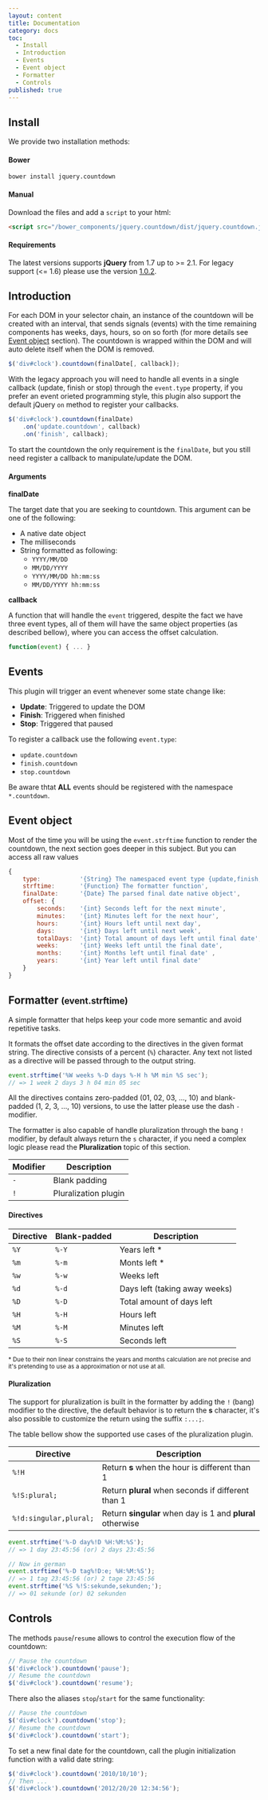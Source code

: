 ```yaml
---
layout: content
title: Documentation
category: docs
toc:
  - Install
  - Introduction
  - Events
  - Event object
  - Formatter
  - Controls
published: true
---
```


Install <a id="install"></a>
-------

We provide two installation methods:

#### Bower ####

```
bower install jquery.countdown
```

#### Manual ####

Download the files and add a `script` to your html:

```html
<script src="/bower_components/jquery.countdown/dist/jquery.countdown.js"></script>
```

#### Requirements ####

The latest versions supports **jQuery**  from 1.7 up to >= 2.1. For legacy support (<= 1.6) please use the version [1.0.2](https://github.com/hilios/jQuery.countdown/releases/download/1.0.2/jquery.countdown-1.0.2.zip).

Introduction <a id="introduction"></a>
------------

For each DOM in your selector chain, an instance of the countdown will be created with an interval, that sends  signals (events) with the time remaining components has weeks, days, hours, so on so forth (for more details see [Event object](#event-object) section). The countdown is wrapped within the DOM and will auto delete itself when the DOM is removed.

```javascript
$('div#clock').countdown(finalDate[, callback]);
```

With the legacy approach you will need to handle all events in a single callback (update, finish or stop) through the `event.type` property, if you prefer an event orieted programming style, this plugin also support the default jQuery `on` method to register your callbacks.

```javascript
$('div#clock').countdown(finalDate)
    .on('update.countdown', callback)
    .on('finish', callback);
```

To start the countdown the only requirement is the `finalDate`, but you still need register a callback to manipulate/update the DOM.

#### Arguments

**finalDate**

The target date that you are seeking to countdown. This argument can be one of the following:

 * A native date object
 * The milliseconds
 * String formatted as following:
   - `YYYY/MM/DD`
   - `MM/DD/YYYY`
   - `YYYY/MM/DD hh:mm:ss`
   - `MM/DD/YYYY hh:mm:ss`

**callback**

A function that will handle the `event` triggered, despite the fact we have three event types, all of them will have the same object properties (as described bellow), where you can access the offset calculation.

```javascript
function(event) { ... }
```

Events <a id="events"></a>
------

This plugin will trigger an event whenever some state change like:

 - **Update**: Triggered to update the DOM
 - **Finish**: Triggered when finished
 - **Stop**:   Triggered that paused

To register a callback use the following `event.type`:

-   `update.countdown`
-   `finish.countdown`
-   `stop.countdown`

Be aware thtat **ALL** events should be registered with the namespace `*.countdown`.

Event object <a id="event-object"></a>
------------

Most of the time you will be using the `event.strftime` function to render the countdown, the next section goes deeper in this subject. But you can access all raw values

```javascript
{
    type:           '{String} The namespaced event type {update,finish,stop}.countdown',
    strftime:       '{Function} The formatter function',
    finalDate:      '{Date} The parsed final date native object',
    offset: {
        seconds:    '{int} Seconds left for the next minute',
        minutes:    '{int} Minutes left for the next hour',
        hours:      '{int} Hours left until next day',
        days:       '{int} Days left until next week',
        totalDays:  '{int} Total amount of days left until final date',
        weeks:      '{int} Weeks left until the final date',
        months:     '{int} Months left until final date' ,
        years:      '{int} Year left until final date'
    }
}
```

Formatter <small>(event.strftime)</small> <a id="formatter"></a>
---------

A simple formatter that helps keep your code more semantic and avoid repetitive tasks.

It formats the offset date according to the directives in the given format string. The directive consists of a percent (`%`) character. Any text not listed as a directive will be passed through to the output string.

```javascript
event.strftime('%W weeks %-D days %-H h %M min %S sec');
// => 1 week 2 days 3 h 04 min 05 sec
```

All the directives contains zero-padded (01, 02, 03, ..., 10) and blank-padded (1, 2, 3, ..., 10) versions, to use the latter please use the dash `-` modifier.

The formatter is also capable of handle pluralization through the bang `!` modifier, by default always return the `s` character, if you need a complex logic please read the **Pluralization** topic of this section.

<table class="pure-table pure-table-horizontal">
  <thead>
    <tr>
      <th>Modifier</th>
      <th>Description</th>
    </tr>
  </thead>
  <tbody>
    <tr>
      <td><code>-</code></td>
      <td>Blank padding</td>
    </tr>
    <tr>
      <td><code>!</code></td>
      <td>Pluralization plugin</td>
    </tr>
  </tbody>
</table>

#### Directives ####

<table class="pure-table pure-table-horizontal">
  <thead>
    <tr>
      <th>Directive</th>
      <th>Blank-padded</th>
      <th>Description</th>
    </tr>
  </thead>
  <tbody>
    <tr>
      <td><code>%Y</code></td>
      <td><code>%-Y</code></td>
      <td>Years left *</td>
    </tr>
    <tr>
      <td><code>%m</code></td>
      <td><code>%-m</code></td>
      <td>Monts left *</td>
    </tr>
    <tr>
      <td><code>%w</code></td>
      <td><code>%-w</code></td>
      <td>Weeks left</td>
    </tr>
    <tr>
      <td><code>%d</code></td>
      <td><code>%-d</code></td>
      <td>Days left (taking away weeks)</td>
    </tr>
    <tr>
      <td><code>%D</code></td>
      <td><code>%-D</code></td>
      <td>Total amount of days left</td>
    </tr>
    <tr>
      <td><code>%H</code></td>
      <td><code>%-H</code></td>
      <td>Hours left</td>
    </tr>
    <tr>
      <td><code>%M</code></td>
      <td><code>%-M</code></td>
      <td>Minutes left</td>
    </tr>
    <tr>
      <td><code>%S</code></td>
      <td><code>%-S</code></td>
      <td>Seconds left</td>
    </tr>
  </tbody>
</table>
<small class="text-center">* Due to their non linear constrains the years and months calculation are not precise and it's pretending to use as a approximation or not use at all.</small>

#### Pluralization #####

The support for pluralization is built in the formatter by adding the `!` (bang) modifier to the directive, the default behavior is to return the **s** character, it's also possible to customize the return using the suffix `:...;`.

The table bellow show the supported use cases of the pluralization plugin.

<table class="pure-table pure-table-horizontal">
  <thead>
    <tr>
      <th>Directive</th>
      <th>Description</th>
    </tr>
  </thead>
  <tbody>
    <tr>
      <td><code>%!H</code></td>
      <td>Return <strong>s</strong> when the hour is different than 1</td>
    </tr>
    <tr>
      <td><code>%!S:plural;</code></td>
      <td>Return <strong>plural</strong> when seconds if different than 1</td>
    </tr>
    <tr>
      <td><code>%!d:singular,plural;</code></td>
      <td>Return <strong>singular</strong> when day is 1 and <strong>plural</strong> otherwise</td>
    </tr>
  </tbody>
</table>


```javascript
event.strftime('%-D day%!D %H:%M:%S');
// => 1 day 23:45:56 (or) 2 days 23:45:56

// Now in german
event.strftime('%-D tag%!D:e; %H:%M:%S');
// => 1 tag 23:45:56 (or) 2 tage 23:45:56
event.strftime('%S %!S:sekunde,sekunden;');
// => 01 sekunde (or) 02 sekunden
```

Controls <a id="controls"></a>
--------

The methods `pause`/`resume` allows to control the execution flow of the countdown:

```javascript
// Pause the countdown
$('div#clock').countdown('pause');
// Resume the countdown
$('div#clock').countdown('resume');
```

There also the aliases `stop`/`start` for the same functionality:

```javascript
// Pause the countdown
$('div#clock').countdown('stop');
// Resume the countdown
$('div#clock').countdown('start');
```

To set a new final date for the countdown, call the plugin initialization function with a valid date string:

```javascript
$('div#clock').countdown('2010/10/10');
// Then ...
$('div#clock').countdown('2012/20/20 12:34:56');
```
